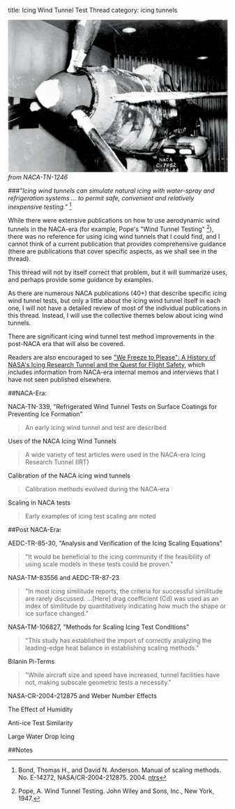title: Icing Wind Tunnel Test Thread 
category: icing tunnels  

![P-39 in the Icing Research Tunnel](images/naca-tn-1246/icing-research-tunnel.jpg)  
_from NACA-TN-1246_

###_"Icing wind tunnels can simulate natural icing with water-spray and refrigeration systems ... to permit safe, convenient and relatively inexpensive testing."_ [^1]  

While there were extensive publications on how to use aerodynamic wind tunnels in the NACA-era 
(for example, Pope's "Wind Tunnel Testing" [^2]), 
there was no reference for using icing wind tunnels that I could find, 
and I cannot think of a current publication that provides comprehensive guidance 
(there are publications that cover specific aspects, as we shall see in the thread). 

This thread will not by itself correct that problem, 
but it will summarize uses, 
and perhaps provide some guidance by examples. 

As there are numerous NACA publications (40+) that describe specific icing wind tunnel tests,
but only a little about the icing wind tunnel itself in each one, 
I will not have a detailed review of most of the individual publications in this thread. 
Instead, I will use the collective themes below about icing wind tunnels. 

There are significant icing wind tunnel test method improvements in the post-NACA era that will also be covered. 

Readers are also encouraged to see ["We Freeze to Please": A History of NASA's Icing Research Tunnel and the Quest for Flight Safety](https://ntrs.nasa.gov/citations/20020066162), 
which includes information from NACA-era internal memos and interviews that I have not seen published elsewhere. 

##NACA-Era:

NACA-TN-339, "Refrigerated Wind Tunnel Tests on Surface Coatings for Preventing Ice Formation"  
<!--
[NACA-TN-339, "Refrigerated Wind Tunnel Tests on Surface Coatings for Preventing Ice Formation"]({filename}NACA-TN-339.md)  
-->
>An early icing wind tunnel and test are described

Uses of the NACA Icing Wind Tunnels  
<!--
[Uses of the NACA Icing Wind Tunnels]({filename}uses_of_naca_icing_tunnels.md)  
-->
>A wide variety of test articles were used in the NACA-era Icing Research Tunnel (IRT)  

Calibration of the NACA icing wind tunnels
<!--
[Calibration of the NACA icing wind tunnels]({filename}calibration_of_naca_icing_tunnels.md)  
-->
>Calibration methods evolved during the NACA-era

Scaling in NACA tests
<!--
[Scaling in NACA tests]({filename}scaling_in_naca_tests.md)  
-->
>Early examples of icing test scaling are noted

##Post NACA-Era:

AEDC-TR-85-30, "Analysis and Verification of the Icing Scaling Equations"  
>"It would be beneficial to the icing community if the feasibility of using scale models in these tests could be proven."  

NASA-TM-83556 and AEDC-TR-87-23 
>"In most icing similitude reports, the criteria for successful similitude are rarely discussed. ...[Here] drag coefficient (Cd) was used as an index of similitude by quantitatively indicating how much the shape or ice surface changed."  

NASA-TM-106827, "Methods for Scaling Icing Test Conditions"
>"This study has established the import of correctly analyzing the leading-edge heat balance in establishing scaling methods."  

Bilanin Pi-Terms  
>"While aircraft size and speed have increased, tunnel facilities have not, making subscale geometric tests a necessity."  

NASA-CR-2004-212875 and Weber Number Effects  

The Effect of Humidity  

Anti-ice Test Similarity  

Large Water Drop Icing  

##Notes 

[^1]: Bond, Thomas H., and David N. Anderson. Manual of scaling methods. No. E-14272, NASA/CR-2004-212875. 2004.  [ntrs](https://ntrs.nasa.gov/api/citations/20040042486/downloads/20040042486.pdf)   
[^2]: Pope, A. Wind Tunnel Testing. John Wiley and Sons, Inc., New York, 1947.  



